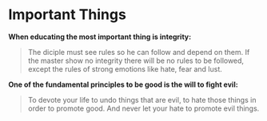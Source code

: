 
# Important Things

**When educating the most important thing is integrity:**

> The diciple must see rules so he can follow and depend on them.
If the master show no integrity there will be no rules to be followed,
except the rules of strong emotions like hate, fear and lust.

**One of the fundamental principles to be good is the will to fight evil:**

> To devote your life to undo things that are evil, to hate those things
in order to promote good. And never let your hate to promote evil things.
